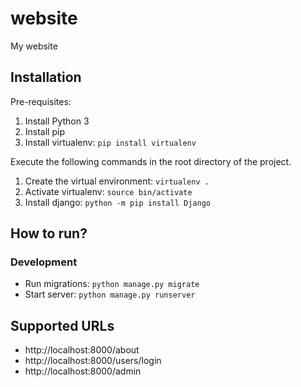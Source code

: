 # website

My website

## Installation

Pre-requisites:

1. Install Python 3
1. Install pip
1. Install virtualenv: `pip install virtualenv`

Execute the following commands in the root directory of the project.

1. Create the virtual environment: `virtualenv .`
1. Activate virtualenv: `source bin/activate`
1. Install django: `python -m pip install Django`

## How to run?

### Development

* Run migrations: `python manage.py migrate`
* Start server: `python manage.py runserver`

## Supported URLs

* http://localhost:8000/about
* http://localhost:8000/users/login
* http://localhost:8000/admin

